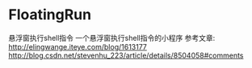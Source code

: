 # FloatingRun
悬浮窗执行shell指令
一个悬浮窗执行shell指令的小程序
参考文章:
http://elingwange.iteye.com/blog/1613177<br />
http://blog.csdn.net/stevenhu_223/article/details/8504058#comments

